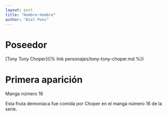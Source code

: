 ```yaml
---
layout: post
title: "Hombre-Hombre"
author: "Biel Pons"
---
```


# Poseedor

[Tony Tony Choper]({% link personajes/tony-tony-choper.md %})

# Primera aparición

Manga número 16

Esta fruta demoníaca fue comida por Choper en el manga número 16 de la serie.